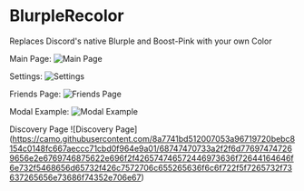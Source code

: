 # BlurpleRecolor

Replaces Discord's native Blurple and Boost-Pink with your own Color

Main Page:
![Main Page](https://camo.githubusercontent.com/68b570b16247073ac6fcf5cb4e361fefa2da5be1a79ea50455cc0723df163927/68747470733a2f2f6d776974747269656e2e6769746875622e696f2f426574746572446973636f72644164646f6e732f5468656d65732f426c7572706c655265636f6c6f722f5f7265732f73637265656e73686f74312e706e67)

Settings:
![Settings](https://camo.githubusercontent.com/71a5bcc83c332e58ee07a8a0c75fa6daee50ecd028a0c7d6cb9aac1403babf45/68747470733a2f2f6d776974747269656e2e6769746875622e696f2f426574746572446973636f72644164646f6e732f5468656d65732f426c7572706c655265636f6c6f722f5f7265732f73637265656e73686f74322e706e67)

Friends Page:
![Friends Page](https://camo.githubusercontent.com/9c1cc5a22dd018e37a0cdbb97f5ed3c476666fec07b1c61fcf7eff9fb2272d3d/68747470733a2f2f6d776974747269656e2e6769746875622e696f2f426574746572446973636f72644164646f6e732f5468656d65732f426c7572706c655265636f6c6f722f5f7265732f73637265656e73686f74332e706e67)

Modal Example:
![Modal Example](https://camo.githubusercontent.com/5d7304ceab13dc4f492d6b526e37653654527dc55c6f113193e0bfc287f7563f/68747470733a2f2f6d776974747269656e2e6769746875622e696f2f426574746572446973636f72644164646f6e732f5468656d65732f426c7572706c655265636f6c6f722f5f7265732f73637265656e73686f74342e706e67)

Discovery Page
![Discovery Page]
(https://camo.githubusercontent.com/8a7741bd512007053a96719720bebc8154c0148fc667aeccc71cbd0f964e9a01/68747470733a2f2f6d776974747269656e2e6769746875622e696f2f426574746572446973636f72644164646f6e732f5468656d65732f426c7572706c655265636f6c6f722f5f7265732f73637265656e73686f74352e706e67)






